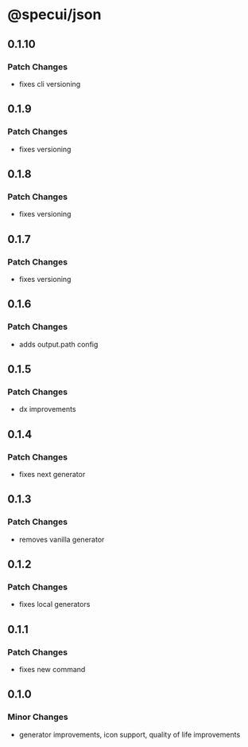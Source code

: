 # @specui/json

## 0.1.10

### Patch Changes

- fixes cli versioning

## 0.1.9

### Patch Changes

- fixes versioning

## 0.1.8

### Patch Changes

- fixes versioning

## 0.1.7

### Patch Changes

- fixes versioning

## 0.1.6

### Patch Changes

- adds output.path config

## 0.1.5

### Patch Changes

- dx improvements

## 0.1.4

### Patch Changes

- fixes next generator

## 0.1.3

### Patch Changes

- removes vanilla generator

## 0.1.2

### Patch Changes

- fixes local generators

## 0.1.1

### Patch Changes

- fixes new command

## 0.1.0

### Minor Changes

- generator improvements, icon support, quality of life improvements

